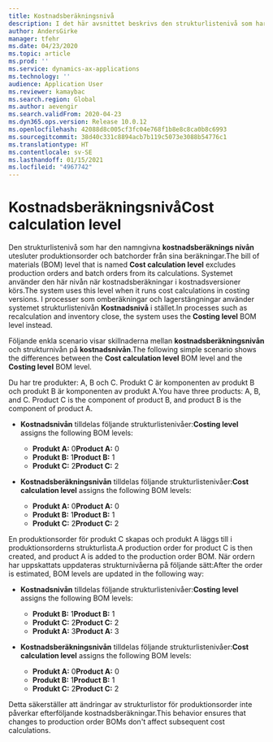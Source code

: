 ```yaml
---
title: Kostnadsberäkningsnivå
description: I det här avsnittet beskrivs den strukturlistenivå som har namnet kostnadsberäkningsnivå. Denna strukturlistenivå omfattar inte produktions- och batchorder från beräkningar.
author: AndersGirke
manager: tfehr
ms.date: 04/23/2020
ms.topic: article
ms.prod: ''
ms.service: dynamics-ax-applications
ms.technology: ''
audience: Application User
ms.reviewer: kamaybac
ms.search.region: Global
ms.author: aevengir
ms.search.validFrom: 2020-04-23
ms.dyn365.ops.version: Release 10.0.12
ms.openlocfilehash: 42088d8c005cf3fc04e768f1b8e8c8ca0b8c6993
ms.sourcegitcommit: 38d40c331c8894acb7b119c5073e3088b54776c1
ms.translationtype: HT
ms.contentlocale: sv-SE
ms.lasthandoff: 01/15/2021
ms.locfileid: "4967742"
---
```

# <a name="cost-calculation-level"></a><span data-ttu-id="db142-104">Kostnadsberäkningsnivå</span><span class="sxs-lookup"><span data-stu-id="db142-104">Cost calculation level</span></span>

<span data-ttu-id="db142-105">Den strukturlistenivå som har den namngivna **kostnadsberäknings nivån** utesluter produktionsorder och batchorder från sina beräkningar.</span><span class="sxs-lookup"><span data-stu-id="db142-105">The bill of materials (BOM) level that is named **Cost calculation level** excludes production orders and batch orders from its calculations.</span></span> <span data-ttu-id="db142-106">Systemet använder den här nivån när kostnadsberäkningar i kostnadsversioner körs.</span><span class="sxs-lookup"><span data-stu-id="db142-106">The system uses this level when it runs cost calculations in costing versions.</span></span> <span data-ttu-id="db142-107">I processer som omberäkningar och lagerstängningar använder systemet strukturlistenivån **Kostnadsnivå** i stället.</span><span class="sxs-lookup"><span data-stu-id="db142-107">In processes such as recalculation and inventory close, the system uses the **Costing level** BOM level instead.</span></span>

<span data-ttu-id="db142-108">Följande enkla scenario visar skillnaderna mellan **kostnadsberäkningsnivån** och strukturnivån på **kostnadsnivån**.</span><span class="sxs-lookup"><span data-stu-id="db142-108">The following simple scenario shows the differences between the **Cost calculation level** BOM level and the **Costing level** BOM level.</span></span>

<span data-ttu-id="db142-109">Du har tre produkter: A, B och C. Produkt C är komponenten av produkt B och produkt B är komponenten av produkt A.</span><span class="sxs-lookup"><span data-stu-id="db142-109">You have three products: A, B, and C. Product C is the component of product B, and product B is the component of product A.</span></span>

- <span data-ttu-id="db142-110">**Kostnadsnivån** tilldelas följande strukturlistenivåer:</span><span class="sxs-lookup"><span data-stu-id="db142-110">**Costing level** assigns the following BOM levels:</span></span>

    - <span data-ttu-id="db142-111">**Produkt A:** 0</span><span class="sxs-lookup"><span data-stu-id="db142-111">**Product A:** 0</span></span>
    - <span data-ttu-id="db142-112">**Produkt B:** 1</span><span class="sxs-lookup"><span data-stu-id="db142-112">**Product B:** 1</span></span>
    - <span data-ttu-id="db142-113">**Produkt C:** 2</span><span class="sxs-lookup"><span data-stu-id="db142-113">**Product C:** 2</span></span>

- <span data-ttu-id="db142-114">**Kostnadsberäkningsnivån** tilldelas följande strukturlistenivåer:</span><span class="sxs-lookup"><span data-stu-id="db142-114">**Cost calculation level** assigns the following BOM levels:</span></span>

    - <span data-ttu-id="db142-115">**Produkt A:** 0</span><span class="sxs-lookup"><span data-stu-id="db142-115">**Product A:** 0</span></span>
    - <span data-ttu-id="db142-116">**Produkt B:** 1</span><span class="sxs-lookup"><span data-stu-id="db142-116">**Product B:** 1</span></span>
    - <span data-ttu-id="db142-117">**Produkt C:** 2</span><span class="sxs-lookup"><span data-stu-id="db142-117">**Product C:** 2</span></span>

<span data-ttu-id="db142-118">En produktionsorder för produkt C skapas och produkt A läggs till i produktionsorderns strukturlista.</span><span class="sxs-lookup"><span data-stu-id="db142-118">A production order for product C is then created, and product A is added to the production order BOM.</span></span> <span data-ttu-id="db142-119">När ordern har uppskattats uppdateras strukturnivåerna på följande sätt:</span><span class="sxs-lookup"><span data-stu-id="db142-119">After the order is estimated, BOM levels are updated in the following way:</span></span>

- <span data-ttu-id="db142-120">**Kostnadsnivån** tilldelas följande strukturlistenivåer:</span><span class="sxs-lookup"><span data-stu-id="db142-120">**Costing level** assigns the following BOM levels:</span></span>

    - <span data-ttu-id="db142-121">**Produkt B:** 1</span><span class="sxs-lookup"><span data-stu-id="db142-121">**Product B:** 1</span></span>
    - <span data-ttu-id="db142-122">**Produkt C:** 2</span><span class="sxs-lookup"><span data-stu-id="db142-122">**Product C:** 2</span></span>
    - <span data-ttu-id="db142-123">**Produkt A:** 3</span><span class="sxs-lookup"><span data-stu-id="db142-123">**Product A:** 3</span></span>

- <span data-ttu-id="db142-124">**Kostnadsberäkningsnivån** tilldelas följande strukturlistenivåer:</span><span class="sxs-lookup"><span data-stu-id="db142-124">**Cost calculation level** assigns the following BOM levels:</span></span>

    - <span data-ttu-id="db142-125">**Produkt A:** 0</span><span class="sxs-lookup"><span data-stu-id="db142-125">**Product A:** 0</span></span>
    - <span data-ttu-id="db142-126">**Produkt B:** 1</span><span class="sxs-lookup"><span data-stu-id="db142-126">**Product B:** 1</span></span>
    - <span data-ttu-id="db142-127">**Produkt C:** 2</span><span class="sxs-lookup"><span data-stu-id="db142-127">**Product C:** 2</span></span>

<span data-ttu-id="db142-128">Detta säkerställer att ändringar av strukturlistor för produktionsorder inte påverkar efterföljande kostnadsberäkningar.</span><span class="sxs-lookup"><span data-stu-id="db142-128">This behavior ensures that changes to production order BOMs don't affect subsequent cost calculations.</span></span>
